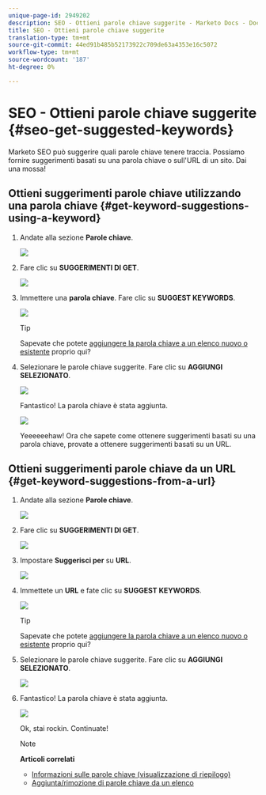 ```yaml
---
unique-page-id: 2949202
description: SEO - Ottieni parole chiave suggerite - Marketo Docs - Documentazione prodotto
title: SEO - Ottieni parole chiave suggerite
translation-type: tm+mt
source-git-commit: 44ed91b485b52173922c709de63a4353e16c5072
workflow-type: tm+mt
source-wordcount: '187'
ht-degree: 0%

---
```



# SEO - Ottieni parole chiave suggerite {#seo-get-suggested-keywords}

Marketo SEO può suggerire quali parole chiave tenere traccia. Possiamo fornire suggerimenti basati su una parola chiave o sull&#39;URL di un sito. Dai una mossa!

## Ottieni suggerimenti parole chiave utilizzando una parola chiave {#get-keyword-suggestions-using-a-keyword}

1. Andate alla sezione **Parole chiave**.

   ![](assets/image2014-9-18-10-3a51-3a41.png)

1. Fare clic su **SUGGERIMENTI DI GET**.

   ![](assets/image2014-9-18-10-3a52-3a42.png)

1. Immettere una **parola chiave**. Fare clic su **SUGGEST KEYWORDS**.

   ![](assets/image2014-9-18-10-3a53-3a14.png)

   >[!TIP]
   >
   >Sapevate che potete [aggiungere la parola chiave a un elenco nuovo o esistente](../../../../product-docs/additional-apps/seo/understanding-seo/seo-managing-lists.md) proprio qui?

1. Selezionare le parole chiave suggerite. Fare clic su **AGGIUNGI SELEZIONATO**.

   ![](assets/image2014-9-18-10-3a54-3a12.png)

   Fantastico! La parola chiave è stata aggiunta.

   ![](assets/image2014-9-18-10-3a54-3a16.png)

   Yeeeeeehaw! Ora che sapete come ottenere suggerimenti basati su una parola chiave, provate a ottenere suggerimenti basati su un URL.

## Ottieni suggerimenti parole chiave da un URL {#get-keyword-suggestions-from-a-url}

1. Andate alla sezione **Parole chiave**.

   ![](assets/image2014-9-18-10-3a54-3a26.png)

1. Fare clic su **SUGGERIMENTI DI GET**.

   ![](assets/image2014-9-18-11-3a4-3a43.png)

1. Impostare **Suggerisci per** su **URL**.

   ![](assets/image2014-9-18-11-3a4-3a52.png)

1. Immettete un **URL** e fate clic su **SUGGEST KEYWORDS**.

   ![](assets/image2014-9-18-11-3a5-3a7.png)

   >[!TIP]
   >
   >Sapevate che potete [aggiungere la parola chiave a un elenco nuovo o esistente](../../../../product-docs/additional-apps/seo/understanding-seo/seo-managing-lists.md) proprio qui?

1. Selezionare le parole chiave suggerite. Fare clic su **AGGIUNGI SELEZIONATO**.

   ![](assets/image2014-9-18-11-3a8-3a3.png)

1. Fantastico! La parola chiave è stata aggiunta.

   ![](assets/image2014-9-18-11-3a8-3a25.png)

   Ok, stai rockin. Continuate!

   >[!NOTE]
   >
   >**Articoli correlati**
   >
   >    
   >    
   >    * [Informazioni sulle parole chiave (visualizzazione di riepilogo)](seo-understanding-keywords.md)
   >    * [Aggiunta/rimozione di parole chiave da un elenco](seo-add-remove-keywords-from-a-list.md)


